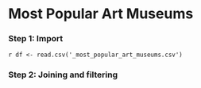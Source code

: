 #  Most Popular Art Museums

### Step 1: Import
```r df <- read.csv('_most_popular_art_museums.csv')```

### Step 2: Joining and filtering
``` ```

